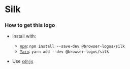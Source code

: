 # Silk

### How to get this logo

* Install with:

  * [`npm`](https://www.npmjs.com/): `npm install --save-dev @browser-logos/silk`
  * [`Yarn`](https://yarnpkg.com/): `yarn add --dev @browser-logos/silk`

* Use [`cdnjs`](https://cdnjs.com/libraries/browser-logos)
